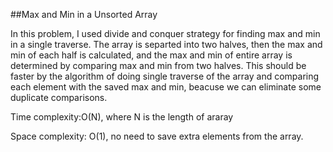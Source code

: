 ##Max and Min in a Unsorted Array

In this problem, I used divide and conquer strategy for finding max and min in a single traverse. The array is separted into two halves, then the max and min of each half is calculated, and the max and min of entire array is determined by comparing max and min from two halves. This should be faster by the algorithm of doing single traverse of the array and comparing each element with the saved max and min,  beacuse we can eliminate some duplicate comparisons. 

Time complexity:O(N), where N is the length of araray

Space complexity: O(1), no need to save extra elements from the array.